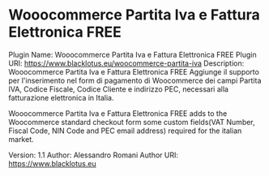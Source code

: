 # Wooocommerce Partita Iva e Fattura Elettronica FREE

Plugin Name: Wooocommerce Partita Iva e Fattura Elettronica FREE
Plugin URI:  https://www.blacklotus.eu/woocommerce-partita-iva
Description: Wooocommerce Partita Iva e Fattura Elettronica FREE Aggiunge il supporto per l'inserimento nel form di pagamento di Woocommerce dei campi Partita IVA, Codice Fiscale, Codice Cliente e indirizzo PEC, necessari alla fatturazione elettronica in Italia.

Wooocommerce Partita Iva e Fattura Elettronica FREE adds to the Woocommerce standard checkout form some custom fields(VAT Number, Fiscal Code, NIN Code and PEC email address) required for the italian market.

Version:     1.1
Author:      Alessandro Romani
Author URI:  https://www.blacklotus.eu